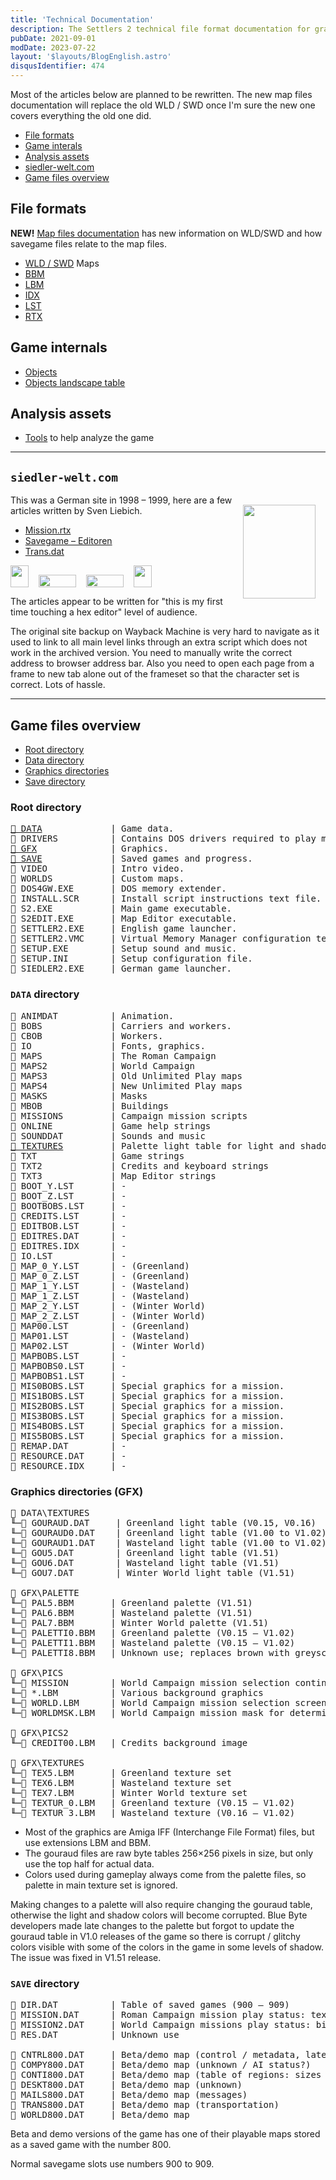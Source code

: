 ```yaml
---
title: 'Technical Documentation'
description: The Settlers 2 technical file format documentation for graphics, map files, sprites, palettes, localization, saved games and other.
pubDate: 2021-09-01
modDate: 2023-07-22
layout: '$layouts/BlogEnglish.astro'
disqusIdentifier: 474
---
```


Most of the articles below are planned to be rewritten. The new map files documentation will replace the old WLD / SWD once I'm sure the new one covers everything the old one did.

-   [File formats](#file-formats)
-   [Game interals](#game-internals)
-   [Analysis assets](#analysis-assets)
-   [siedler-welt.com](#siedler-weltcom)
-   [Game files overview](#game-files-overview)

## File formats

**NEW!** [Map files documentation](/documentation/map-files) has new information on WLD/SWD and how savegame files relate to the map files.

-   [WLD / SWD](/documentation/world-map-file-format-wldswd) Maps
-   [BBM](/documentation/bbm-file-format)
-   [LBM](/documentation/graphics-files-lbm)
-   [IDX](/documentation/idx-dat-file-format)
-   [LST](/documentation/lst-file-format)
-   [RTX](/documentation/mission-resource-text)

## Game internals

-   [Objects](/documentation/objects)
-   [Objects landscape table](/documentation/objects-landscape-table)

## Analysis assets

-   [Tools](/documentation/tools) to help analyze the game

---

## `siedler-welt.com`

<img alt="" src="/assets/siedler-welt/s2_art.png" width="116" height="150" loading="lazy" style="float: right; margin: 1rem;" />

This was a German site in 1998 &ndash; 1999, here are a few articles written by Sven Liebich.

<div lang="de">

-   [Mission.rtx](./documentation/siedler-welt.de/mission.rtx)
-   [Savegame &ndash; Editoren](./documentation/siedler-welt.de/savegame-editoren)
-   [Trans.dat](./documentation/siedler-welt.de/trans.dat)

</div>

<p style="display: flex; align-items: flex-end; gap: 1rem;">
<img alt="" src="/assets/siedler-welt/flaganim.gif" width="29" height="35" loading="lazy" />
<img alt="" src="/assets/siedler-welt/animwalk.gif" width="60" height="20" loading="lazy" />
<img alt="" src="/assets/siedler-welt/siedgirl.gif" width="60" height="20" loading="lazy" />
<img alt="" src="/assets/siedler-welt/flaganim.gif" width="29" height="35" loading="lazy" />
</p>

The articles appear to be written for "this is my first time touching a hex editor" level of audience.

The original site backup on Wayback Machine is very hard to navigate as it used to link to all main level links through an extra script which does not work in the archived version. You need to manually write the correct address to browser address bar. Also you need to open each page from a frame to new tab alone out of the frameset so that the character set is correct. Lots of hassle.

---

## Game files overview

-   [Root directory](#root-directory)
-   [Data directory](#data-directory)
-   [Graphics directories](#graphics-directories-gfx)
-   [Save directory](#save-directory)

### Root directory

<pre>
<a href="#data-directory">📁 DATA</a>             | Game data.
📁 DRIVERS          | Contains DOS drivers required to play music and sounds.
<a href="#graphics-directories-gfx">📁 GFX</a>              | Graphics.
<a href="#save-directory">📁 SAVE</a>             | Saved games and progress.
📁 VIDEO            | Intro video.
📁 WORLDS           | Custom maps.
📄 DOS4GW.EXE       | DOS memory extender.
📄 INSTALL.SCR      | Install script instructions text file.
📄 S2.EXE           | Main game executable.
📄 S2EDIT.EXE       | Map Editor executable.
📄 SETTLER2.EXE     | English game launcher.
📄 SETTLER2.VMC     | Virtual Memory Manager configuration text file.
📄 SETUP.EXE        | Setup sound and music.
📄 SETUP.INI        | Setup configuration file.
📄 SIEDLER2.EXE     | German game launcher.
</pre>

### `DATA` directory

<pre>
📁 ANIMDAT          | Animation.
📁 BOBS             | Carriers and workers.
📁 CBOB             | Workers.
📁 IO               | Fonts, graphics.
📁 MAPS             | The Roman Campaign
📁 MAPS2            | World Campaign
📁 MAPS3            | Old Unlimited Play maps
📁 MAPS4            | New Unlimited Play maps
📁 MASKS            | Masks
📁 MBOB             | Buildings
📁 MISSIONS         | Campaign mission scripts
📁 ONLINE           | Game help strings
📁 SOUNDDAT         | Sounds and music
<a href="#graphics-directories-gfx">📁 TEXTURES</a>         | Palette light table for light and shadow on textures
📁 TXT              | Game strings
📁 TXT2             | Credits and keyboard strings
📁 TXT3             | Map Editor strings
📄 BOOT_Y.LST       | -
📄 BOOT_Z.LST       | -
📄 BOOTBOBS.LST     | -
📄 CREDITS.LST      | -
📄 EDITBOB.LST      | -
📄 EDITRES.DAT      | -
📄 EDITRES.IDX      | -
📄 IO.LST           | -
📄 MAP_0_Y.LST      | - (Greenland)
📄 MAP_0_Z.LST      | - (Greenland)
📄 MAP_1_Y.LST      | - (Wasteland)
📄 MAP_1_Z.LST      | - (Wasteland)
📄 MAP_2_Y.LST      | - (Winter World)
📄 MAP_2_Z.LST      | - (Winter World)
📄 MAP00.LST        | - (Greenland)
📄 MAP01.LST        | - (Wasteland)
📄 MAP02.LST        | - (Winter World)
📄 MAPBOBS.LST      | -
📄 MAPBOBS0.LST     | -
📄 MAPBOBS1.LST     | -
📄 MIS0BOBS.LST     | Special graphics for a mission.
📄 MIS1BOBS.LST     | Special graphics for a mission.
📄 MIS2BOBS.LST     | Special graphics for a mission.
📄 MIS3BOBS.LST     | Special graphics for a mission.
📄 MIS4BOBS.LST     | Special graphics for a mission.
📄 MIS5BOBS.LST     | Special graphics for a mission.
📄 REMAP.DAT        | -
📄 RESOURCE.DAT     | -
📄 RESOURCE.IDX     | -
</pre>

### Graphics directories (GFX)

<pre>
📁 DATA\TEXTURES
╙─📄 GOURAUD.DAT     | Greenland light table (V0.15, V0.16)
╙─📄 GOURAUD0.DAT    | Greenland light table (V1.00 to V1.02)
╙─📄 GOURAUD1.DAT    | Wasteland light table (V1.00 to V1.02)
╙─📄 GOU5.DAT        | Greenland light table (V1.51)
╙─📄 GOU6.DAT        | Wasteland light table (V1.51)
╙─📄 GOU7.DAT        | Winter World light table (V1.51)

📁 GFX\PALETTE
╙─📄 PAL5.BBM       | Greenland palette (V1.51)
╙─📄 PAL6.BBM       | Wasteland palette (V1.51)
╙─📄 PAL7.BBM       | Winter World palette (V1.51)
╙─📄 PALETTI0.BBM   | Greenland palette (V0.15 &ndash; V1.02)
╙─📄 PALETTI1.BBM   | Wasteland palette (V0.15 &ndash; V1.02)
╙─📄 PALETTI8.BBM   | Unknown use; replaces brown with greyscale, also differences in some other colors

📁 GFX\PICS
╙─📁 MISSION        | World Campaign mission selection continents
╙─📄 *.LBM          | Various background graphics
╙─📄 WORLD.LBM      | World Campaign mission selection screen
╙─📄 WORLDMSK.LBM   | World Campaign mission mask for determining selection

📁 GFX\PICS2
╙─📄 CREDIT00.LBM   | Credits background image

📁 GFX\TEXTURES
╙─📄 TEX5.LBM       | Greenland texture set
╙─📄 TEX6.LBM       | Wasteland texture set
╙─📄 TEX7.LBM       | Winter World texture set
╙─📄 TEXTUR_0.LBM   | Greenland texture (V0.15 &ndash; V1.02)
╙─📄 TEXTUR_3.LBM   | Wasteland texture (V0.16 &ndash; V1.02)
</pre>

-   Most of the graphics are Amiga IFF (Interchange File Format) files, but use extensions LBM and BBM.
-   The gouraud files are raw byte tables 256&times;256 pixels in size, but only use the top half for actual data.
-   Colors used during gameplay always come from the palette files, so palette in main texture set is ignored.

Making changes to a palette will also require changing the gouraud table, otherwise the light and shadow colors will
become corrupted. Blue Byte developers made late changes to the palette but forgot to update the gouraud table in V1.0
releases of the game so there is corrupt / glitchy colors visible with some of the colors in the game in some levels of
shadow. The issue was fixed in V1.51 release.

### `SAVE` directory

<pre>
📄 DIR.DAT          | Table of saved games (900 &ndash; 909)
📄 MISSION.DAT      | Roman Campaign mission play status: text file with "1" for enabled, "0" for disabled
📄 MISSION2.DAT     | World Campaign missions play status: binary file with 01 for enabled, 00 for disabled
📄 RES.DAT          | Unknown use

📄 CNTRL800.DAT     | Beta/demo map (control / metadata, later versions include the name of the loaded map)
📄 COMPY800.DAT     | Beta/demo map (unknown / AI status?)
📄 CONTI800.DAT     | Beta/demo map (table of regions: sizes and starting points of bodies of land and water)
📄 DESKT800.DAT     | Beta/demo map (unknown)
📄 MAILS800.DAT     | Beta/demo map (messages)
📄 TRANS800.DAT     | Beta/demo map (transportation)
📄 WORLD800.DAT     | Beta/demo map
</pre>

Beta and demo versions of the game has one of their playable maps stored as a saved game with the number 800.

Normal savegame slots use numbers 900 to 909.
